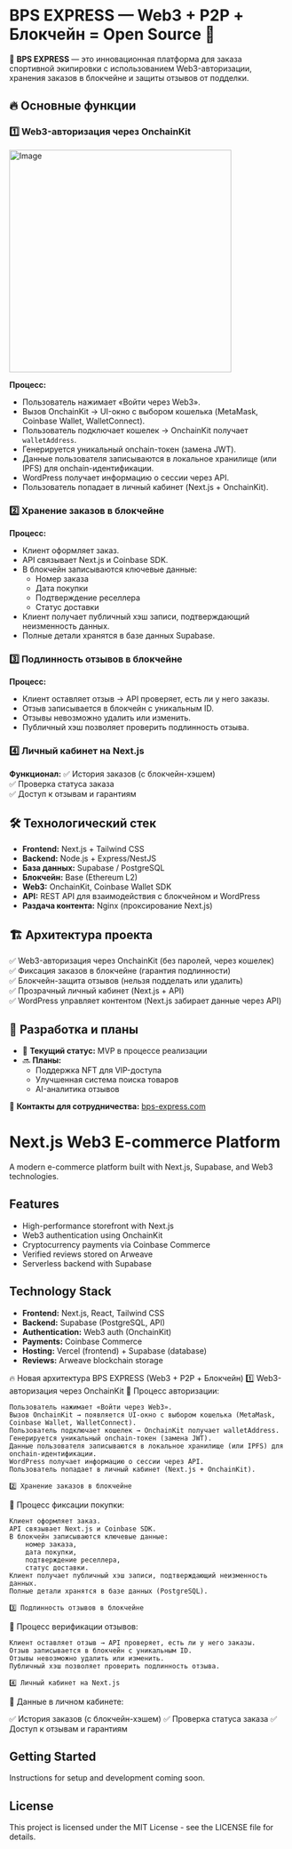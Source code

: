 # BPS EXPRESS — Web3 + P2P + Блокчейн =  Open Source 💙

🚀 **BPS EXPRESS** — это инновационная платформа для заказа спортивной экипировки с использованием Web3-авторизации, хранения заказов в блокчейне и защиты отзывов от подделки.

## 🔥 Основные функции

### 1️⃣ Web3-авторизация через OnchainKit

<img width="400" alt="Image" src="https://github.com/user-attachments/assets/01e9fc40-9aa0-4973-a44e-e7400056711d" />

**Процесс:**
- Пользователь нажимает «Войти через Web3».
- Вызов OnchainKit → UI-окно с выбором кошелька (MetaMask, Coinbase Wallet, WalletConnect).
- Пользователь подключает кошелек → OnchainKit получает `walletAddress`.
- Генерируется уникальный onchain-токен (замена JWT).
- Данные пользователя записываются в локальное хранилище (или IPFS) для onchain-идентификации.
- WordPress получает информацию о сессии через API.
- Пользователь попадает в личный кабинет (Next.js + OnchainKit).

### 2️⃣ Хранение заказов в блокчейне
**Процесс:**
- Клиент оформляет заказ.
- API связывает Next.js и Coinbase SDK.
- В блокчейн записываются ключевые данные:
  - Номер заказа
  - Дата покупки
  - Подтверждение реселлера
  - Статус доставки
- Клиент получает публичный хэш записи, подтверждающий неизменность данных.
- Полные детали хранятся в базе данных Supabase.

### 3️⃣ Подлинность отзывов в блокчейне
**Процесс:**
- Клиент оставляет отзыв → API проверяет, есть ли у него заказы.
- Отзыв записывается в блокчейн с уникальным ID.
- Отзывы невозможно удалить или изменить.
- Публичный хэш позволяет проверить подлинность отзыва.

### 4️⃣ Личный кабинет на Next.js
**Функционал:**
✅ История заказов (с блокчейн-хэшем)  
✅ Проверка статуса заказа  
✅ Доступ к отзывам и гарантиям  

## 🛠️ Технологический стек
- **Frontend:** Next.js + Tailwind CSS
- **Backend:** Node.js + Express/NestJS
- **База данных:** Supabase / PostgreSQL
- **Блокчейн:** Base (Ethereum L2)
- **Web3:** OnchainKit, Coinbase Wallet SDK
- **API:** REST API для взаимодействия с блокчейном и WordPress
- **Раздача контента:** Nginx (проксирование Next.js)

## 🏗 Архитектура проекта
✅ Web3-авторизация через OnchainKit (без паролей, через кошелек)  
✅ Фиксация заказов в блокчейне (гарантия подлинности)  
✅ Блокчейн-защита отзывов (нельзя подделать или удалить)  
✅ Прозрачный личный кабинет (Next.js + API)  
✅ WordPress управляет контентом (Next.js забирает данные через API)  

## 📌 Разработка и планы
- 🔄 **Текущий статус:** MVP в процессе реализации
- 🔜 **Планы:**
  - Поддержка NFT для VIP-доступа
  - Улучшенная система поиска товаров
  - AI-аналитика отзывов

📩 **Контакты для сотрудничества:** [bps-express.com](https://bps-express.com/)


# Next.js Web3 E-commerce Platform

A modern e-commerce platform built with Next.js, Supabase, and Web3 technologies.

## Features

- High-performance storefront with Next.js
- Web3 authentication using OnchainKit
- Cryptocurrency payments via Coinbase Commerce
- Verified reviews stored on Arweave
- Serverless backend with Supabase

## Technology Stack

- **Frontend:** Next.js, React, Tailwind CSS
- **Backend:** Supabase (PostgreSQL, API)
- **Authentication:** Web3 auth (OnchainKit)
- **Payments:** Coinbase Commerce
- **Hosting:** Vercel (frontend) + Supabase (database)
- **Reviews:** Arweave blockchain storage

🔥 Новая архитектура BPS EXPRESS (Web3 + P2P + Блокчейн)
1️⃣ Web3-авторизация через OnchainKit
📌 Процесс авторизации:

    Пользователь нажимает «Войти через Web3».
    Вызов OnchainKit → появляется UI-окно с выбором кошелька (MetaMask, Coinbase Wallet, WalletConnect).
    Пользователь подключает кошелек → OnchainKit получает walletAddress.
    Генерируется уникальный onchain-токен (замена JWT).
    Данные пользователя записываются в локальное хранилище (или IPFS) для onchain-идентификации.
    WordPress получает информацию о сессии через API.
    Пользователь попадает в личный кабинет (Next.js + OnchainKit).

    2️⃣ Хранение заказов в блокчейне
📌 Процесс фиксации покупки:

    Клиент оформляет заказ.
    API связывает Next.js и Coinbase SDK.
    В блокчейн записываются ключевые данные:
        номер заказа,
        дата покупки,
        подтверждение реселлера,
        статус доставки.
    Клиент получает публичный хэш записи, подтверждающий неизменность данных.
    Полные детали хранятся в базе данных (PostgreSQL).

    3️⃣ Подлинность отзывов в блокчейне
📌 Процесс верификации отзывов:

    Клиент оставляет отзыв → API проверяет, есть ли у него заказы.
    Отзыв записывается в блокчейн с уникальным ID.
    Отзывы невозможно удалить или изменить.
    Публичный хэш позволяет проверить подлинность отзыва.

    4️⃣ Личный кабинет на Next.js
📌 Данные в личном кабинете:

✅ История заказов (с блокчейн-хэшем)
✅ Проверка статуса заказа
✅ Доступ к отзывам и гарантиям

## Getting Started

Instructions for setup and development coming soon.

## License

This project is licensed under the MIT License - see the LICENSE file for details.




